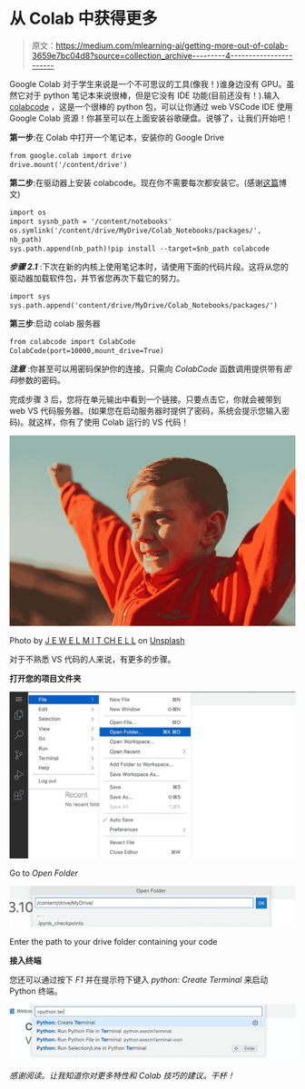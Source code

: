 # 从 Colab 中获得更多

> 原文：<https://medium.com/mlearning-ai/getting-more-out-of-colab-3659e7bc04d8?source=collection_archive---------4----------------------->

Google Colab 对于学生来说是一个不可思议的工具(像我！)谁身边没有 GPU。虽然它对于 python 笔记本来说很棒，但是它没有 IDE 功能(目前还没有！).输入 [colabcode](https://github.com/abhishekkrthakur/colabcode) ，这是一个很棒的 python 包，可以让你通过 web VSCode IDE 使用 Google Colab 资源！你甚至可以在上面安装谷歌硬盘。说够了，让我们开始吧！

**第一步**:在 Colab 中打开一个笔记本，安装你的 Google Drive

```
from google.colab import drive
drive.mount('/content/drive')
```

**第二步**:在驱动器上安装 colabcode。现在你不需要每次都安装它。(感谢[这篇](https://ayoolafelix.hashnode.dev/how-to-permanently-install-a-module-on-google-colab-ckixqrvs40su044s187y274tc)博文)

```
import os
import sysnb_path = '/content/notebooks'
os.symlink('/content/drive/MyDrive/Colab_Notebooks/packages/', nb_path)
sys.path.append(nb_path)!pip install --target=$nb_path colabcode
```

***步骤 2.1*** :下次在新的内核上使用笔记本时，请使用下面的代码片段。这将从您的驱动器加载软件包，并节省您再次下载它的努力。

```
import sys
sys.path.append('content/drive/MyDrive/Colab_Notebooks/packages/')
```

**第三步**:启动 colab 服务器

```
from colabcode import ColabCode
ColabCode(port=10000,mount_drive=True)
```

***注意*** :你甚至可以用密码保护你的连接。只需向 *ColabCode* 函数调用提供带有*密码*参数的密码。

完成步骤 3 后，您将在单元输出中看到一个链接。只要点击它，你就会被带到 web VS 代码服务器。(如果您在启动服务器时提供了密码，系统会提示您输入密码)。就这样，你有了使用 Colab 运行的 VS 代码！

![](img/bf2c09d4731c5ae5995660d90deb1064.png)

Photo by [J E W E L M I T CH E L L](https://unsplash.com/@preciousjfm?utm_source=medium&utm_medium=referral) on [Unsplash](https://unsplash.com?utm_source=medium&utm_medium=referral)

对于不熟悉 VS 代码的人来说，有更多的步骤。

**打开您的项目文件夹**

![](img/3226d3a23e06be7849a084c8a73c4e00.png)

Go to *Open Folder*

![](img/fdcd1b8b26b7390306dfc1ae21f91796.png)

Enter the path to your drive folder containing your code

**接入终端**

您还可以通过按下 *F1* 并在提示符下键入 *python: Create Terminal* 来启动 Python 终端。

![](img/38bb7ffaeeafbb875488d15afe04d796.png)

*感谢阅读。让我知道你对更多特性和 Colab 技巧的建议。干杯！*
